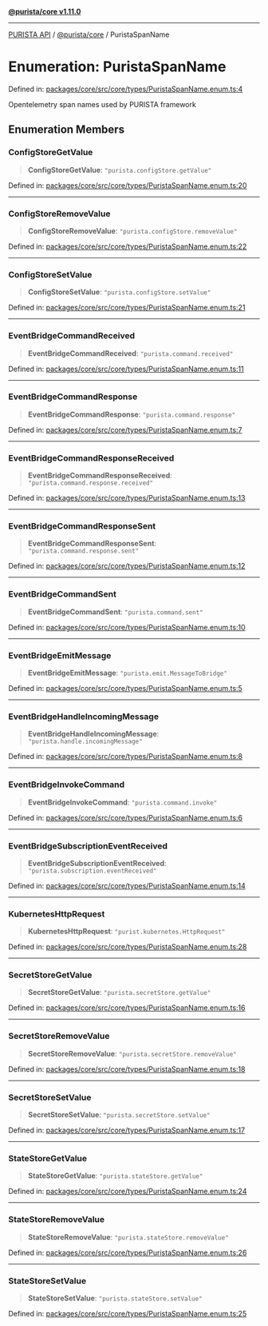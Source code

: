 [**@purista/core v1.11.0**](../README.md)

***

[PURISTA API](../../../packages.md) / [@purista/core](../README.md) / PuristaSpanName

# Enumeration: PuristaSpanName

Defined in: [packages/core/src/core/types/PuristaSpanName.enum.ts:4](https://github.com/puristajs/purista/blob/master/packages/core/src/core/types/PuristaSpanName.enum.ts#L4)

Opentelemetry span names used by PURISTA framework

## Enumeration Members

### ConfigStoreGetValue

> **ConfigStoreGetValue**: `"purista.configStore.getValue"`

Defined in: [packages/core/src/core/types/PuristaSpanName.enum.ts:20](https://github.com/puristajs/purista/blob/master/packages/core/src/core/types/PuristaSpanName.enum.ts#L20)

***

### ConfigStoreRemoveValue

> **ConfigStoreRemoveValue**: `"purista.configStore.removeValue"`

Defined in: [packages/core/src/core/types/PuristaSpanName.enum.ts:22](https://github.com/puristajs/purista/blob/master/packages/core/src/core/types/PuristaSpanName.enum.ts#L22)

***

### ConfigStoreSetValue

> **ConfigStoreSetValue**: `"purista.configStore.setValue"`

Defined in: [packages/core/src/core/types/PuristaSpanName.enum.ts:21](https://github.com/puristajs/purista/blob/master/packages/core/src/core/types/PuristaSpanName.enum.ts#L21)

***

### EventBridgeCommandReceived

> **EventBridgeCommandReceived**: `"purista.command.received"`

Defined in: [packages/core/src/core/types/PuristaSpanName.enum.ts:11](https://github.com/puristajs/purista/blob/master/packages/core/src/core/types/PuristaSpanName.enum.ts#L11)

***

### EventBridgeCommandResponse

> **EventBridgeCommandResponse**: `"purista.command.response"`

Defined in: [packages/core/src/core/types/PuristaSpanName.enum.ts:7](https://github.com/puristajs/purista/blob/master/packages/core/src/core/types/PuristaSpanName.enum.ts#L7)

***

### EventBridgeCommandResponseReceived

> **EventBridgeCommandResponseReceived**: `"purista.command.response.received"`

Defined in: [packages/core/src/core/types/PuristaSpanName.enum.ts:13](https://github.com/puristajs/purista/blob/master/packages/core/src/core/types/PuristaSpanName.enum.ts#L13)

***

### EventBridgeCommandResponseSent

> **EventBridgeCommandResponseSent**: `"purista.command.response.sent"`

Defined in: [packages/core/src/core/types/PuristaSpanName.enum.ts:12](https://github.com/puristajs/purista/blob/master/packages/core/src/core/types/PuristaSpanName.enum.ts#L12)

***

### EventBridgeCommandSent

> **EventBridgeCommandSent**: `"purista.command.sent"`

Defined in: [packages/core/src/core/types/PuristaSpanName.enum.ts:10](https://github.com/puristajs/purista/blob/master/packages/core/src/core/types/PuristaSpanName.enum.ts#L10)

***

### EventBridgeEmitMessage

> **EventBridgeEmitMessage**: `"purista.emit.MessageToBridge"`

Defined in: [packages/core/src/core/types/PuristaSpanName.enum.ts:5](https://github.com/puristajs/purista/blob/master/packages/core/src/core/types/PuristaSpanName.enum.ts#L5)

***

### EventBridgeHandleIncomingMessage

> **EventBridgeHandleIncomingMessage**: `"purista.handle.incomingMessage"`

Defined in: [packages/core/src/core/types/PuristaSpanName.enum.ts:8](https://github.com/puristajs/purista/blob/master/packages/core/src/core/types/PuristaSpanName.enum.ts#L8)

***

### EventBridgeInvokeCommand

> **EventBridgeInvokeCommand**: `"purista.command.invoke"`

Defined in: [packages/core/src/core/types/PuristaSpanName.enum.ts:6](https://github.com/puristajs/purista/blob/master/packages/core/src/core/types/PuristaSpanName.enum.ts#L6)

***

### EventBridgeSubscriptionEventReceived

> **EventBridgeSubscriptionEventReceived**: `"purista.subscription.eventReceived"`

Defined in: [packages/core/src/core/types/PuristaSpanName.enum.ts:14](https://github.com/puristajs/purista/blob/master/packages/core/src/core/types/PuristaSpanName.enum.ts#L14)

***

### KubernetesHttpRequest

> **KubernetesHttpRequest**: `"purist.kubernetes.HttpRequest"`

Defined in: [packages/core/src/core/types/PuristaSpanName.enum.ts:28](https://github.com/puristajs/purista/blob/master/packages/core/src/core/types/PuristaSpanName.enum.ts#L28)

***

### SecretStoreGetValue

> **SecretStoreGetValue**: `"purista.secretStore.getValue"`

Defined in: [packages/core/src/core/types/PuristaSpanName.enum.ts:16](https://github.com/puristajs/purista/blob/master/packages/core/src/core/types/PuristaSpanName.enum.ts#L16)

***

### SecretStoreRemoveValue

> **SecretStoreRemoveValue**: `"purista.secretStore.removeValue"`

Defined in: [packages/core/src/core/types/PuristaSpanName.enum.ts:18](https://github.com/puristajs/purista/blob/master/packages/core/src/core/types/PuristaSpanName.enum.ts#L18)

***

### SecretStoreSetValue

> **SecretStoreSetValue**: `"purista.secretStore.setValue"`

Defined in: [packages/core/src/core/types/PuristaSpanName.enum.ts:17](https://github.com/puristajs/purista/blob/master/packages/core/src/core/types/PuristaSpanName.enum.ts#L17)

***

### StateStoreGetValue

> **StateStoreGetValue**: `"purista.stateStore.getValue"`

Defined in: [packages/core/src/core/types/PuristaSpanName.enum.ts:24](https://github.com/puristajs/purista/blob/master/packages/core/src/core/types/PuristaSpanName.enum.ts#L24)

***

### StateStoreRemoveValue

> **StateStoreRemoveValue**: `"purista.stateStore.removeValue"`

Defined in: [packages/core/src/core/types/PuristaSpanName.enum.ts:26](https://github.com/puristajs/purista/blob/master/packages/core/src/core/types/PuristaSpanName.enum.ts#L26)

***

### StateStoreSetValue

> **StateStoreSetValue**: `"purista.stateStore.setValue"`

Defined in: [packages/core/src/core/types/PuristaSpanName.enum.ts:25](https://github.com/puristajs/purista/blob/master/packages/core/src/core/types/PuristaSpanName.enum.ts#L25)
